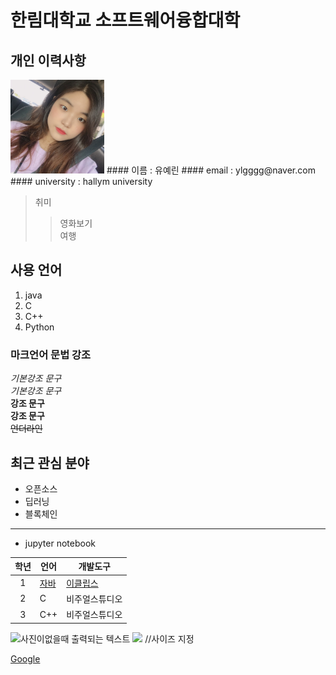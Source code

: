 # 한림대학교 소프트웨어융합대학

## 개인 이력사항
<img src = yl.jpg width = 150 height = 150>  
#### 이름 : 유예린
#### email : ylgggg@naver.com
#### university : hallym university

> 취미
>> 영화보기  
>> 여행  

## 사용 언어
1. java
2. C
3. C++
4. Python

### 마크언어 문법 강조
*기본강조 문구*  
_기본강조 문구_  
**강조 문구**  
__강조 문구__    
~~언더라인~~  
## 최근 관심 분야
+ 오픈소스 
+ 딥러닝
+ 블록체인
------------
+ jupyter notebook


|학년|언어|개발도구|
|:---:|---|---|
|1|[자바](https://www.oracle.com)|[이클립스][eclipse]|
|2|C|비주얼스튜디오|
|3|C++|비주얼스튜디오|

![사진이없을때 출력되는 텍스트](\이미지가있는위치)
<img src=이미지위치 width=200 heigit=100> //사이즈 지정







[eclipse]: http://www.eclipse.org
[Google](www.google.com)
